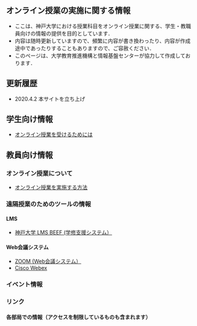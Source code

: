 ## オンライン授業の実施に関する情報
- ここは、神戸大学における授業科目をオンライン授業に関する、学生・教職員向けの情報の提供を目的としています．
- 内容は随時更新していますので、頻繁に内容が書き換わったり、内容が作成途中であったりすることもありますので、ご容赦ください．
- このページは、大学教育推進機構と情報基盤センターが協力して作成しております．

## 更新履歴
- 2020.4.2 本サイトを立ち上げ


## 学生向け情報
- [オンライン授業を受けるためには](/Online_lecture_st/Readme.md)

## 教員向け情報
### オンライン授業について
- [オンライン授業を実施する方法](/Online_lecture/Readme.md)

### 遠隔授業のためのツールの情報
#### LMS
- [神戸大学 LMS BEEF (学修支援システム）](/Beef/Readme.md)
#### Web会議システム
- [ZOOM (Web会議システム）](/zoom/Readme.md)
- [Cisco Webex](/webex/Readme.md)

### イベント情報

### リンク
#### 各部局での情報（アクセスを制限しているものも含まれます）

